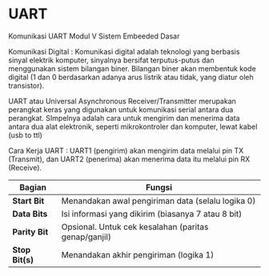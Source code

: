 # UART
Komunikasi UART Modul V Sistem Embeeded Dasar

Komunikasi Digital : Komunikasi digital adalah teknologi yang berbasis sinyal elektrik komputer, 
sinyalnya bersifat terputus-putus dan menggunakan sistem bilangan biner. Bilangan 
biner akan membentuk kode digital (1 dan 0 berdasarkan adanya arus listrik atau tidak, 
yang diatur oleh transistor).

UART atau Universal Asynchronous Receiver/Transmitter merupakan perangkat keras yang digunakan untuk komunikasi serial antara dua perangkat. SImpelnya adalah cara untuk mengirim dan menerima data antara dua alat elektronik, seperti mikrokontroler dan komputer, lewat kabel (usb to ttl)

Cara Kerja UART : UART1 (pengirim) akan mengirim data melalui pin TX (Transmit),
dan UART2 (penerima) akan menerima data itu melalui pin RX (Receive).

| Bagian          | Fungsi                                               |
| --------------- | ---------------------------------------------------- |
| **Start Bit**   | Menandakan awal pengiriman data (selalu logika 0)    |
| **Data Bits**   | Isi informasi yang dikirim (biasanya 7 atau 8 bit)   |
| **Parity Bit**  | Opsional. Untuk cek kesalahan (paritas genap/ganjil) |
| **Stop Bit(s)** | Menandakan akhir pengiriman (logika 1)               |
